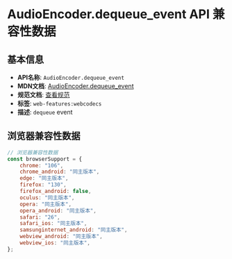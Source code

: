 # AudioEncoder.dequeue_event API 兼容性数据

## 基本信息

- **API名称**: `AudioEncoder.dequeue_event`
- **MDN文档**: [AudioEncoder.dequeue_event](https://developer.mozilla.org/docs/Web/API/AudioEncoder/dequeue_event)
- **规范文档**: [查看规范](https://w3c.github.io/webcodecs/#eventdef-audioencoder-dequeue)
- **标签**: `web-features:webcodecs`
- **描述**: `dequeue` event

## 浏览器兼容性数据

```javascript
// 浏览器兼容性数据
const browserSupport = {
    chrome: "106",
    chrome_android: "同主版本",
    edge: "同主版本",
    firefox: "130",
    firefox_android: false,
    oculus: "同主版本",
    opera: "同主版本",
    opera_android: "同主版本",
    safari: "26",
    safari_ios: "同主版本",
    samsunginternet_android: "同主版本",
    webview_android: "同主版本",
    webview_ios: "同主版本",
};

```

